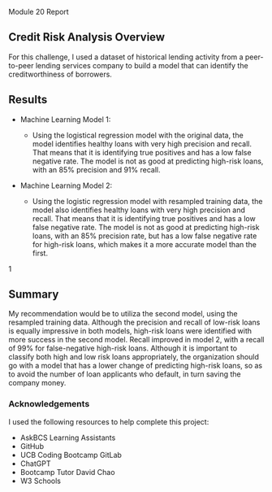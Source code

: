Module 20 Report

## Credit Risk Analysis Overview
For this challenge, I used a dataset of historical lending activity from a peer-to-peer lending services company to build a model that can identify the creditworthiness of borrowers.

## Results

* Machine Learning Model 1:
  * Using the logistical regression model with the original data, the model identifies healthy loans with very high precision and recall. That means that it is identifying true positives and has a low false negative rate. The model is not as good at predicting high-risk loans, with an 85% precision and 91% recall.

* Machine Learning Model 2:
  * Using the logistic regression model with resampled training data, the model also identifies healthy loans with very high precision and recall. That means that it is identifying true positives and has a low false negative rate. The model is not as good at predicting high-risk loans, with an 85% precision rate, but has a low false negative rate for high-risk loans, which makes it a more accurate model than the first.

1[](https://github.com/Houdini24/credit-risk-classification/blob/main/Resources/Resampled%20Training%20Data.png)

## Summary
My recommendation would be to utiliza the second model, using the resampled training data. Although the precision and recall of low-risk loans is equally impressive in both models, high-risk loans were identified with more success in the second model. Recall improved in model 2, with a recall of 99% for false-negative high-risk loans. Although it is important to classify both high and low risk loans appropriately, the organization should go with a model that has a lower change of predicting high-risk loans, so as to avoid the number of loan applicants who default, in turn saving the company money.

### Acknowledgements
I used the following resources to help complete this project:

* AskBCS Learning Assistants
* GitHub
* UCB Coding Bootcamp GitLab
* ChatGPT
* Bootcamp Tutor David Chao
* W3 Schools
